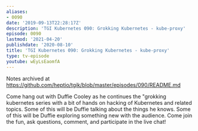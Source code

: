 ```yaml
---
aliases:
- 0090
date: '2019-09-13T22:28:17Z'
description: 'TGI Kubernetes 090: Grokking Kubernetes - kube-proxy'
episode: 0090
lastmod: '2021-04-20'
publishdate: '2020-08-10'
title: 'TGI Kubernetes 090: Grokking Kubernetes - kube-proxy'
type: tv-episode
youtube: wEyLsEaomfA
---
```


Notes archived at https://github.com/heptio/tgik/blob/master/episodes/090/README.md


Come hang out with Duffie Cooley as he continues the &#34;grokking kubernetes series with a bit of hands on hacking of Kubernetes and related topics. Some of this will be Duffie talking about the things he knows. Some of this will be Duffie exploring something new with the audience. Come join the fun, ask questions, comment, and participate in the live chat!
